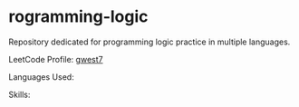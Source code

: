 # rogramming-logic

Repository dedicated for programming logic practice in multiple languages.

LeetCode Profile: [gwest7](https://leetcode.com/u/gwest7/)

Languages Used:

Skills:
